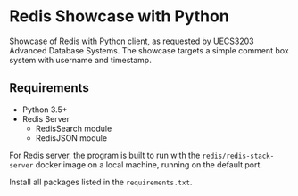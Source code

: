 # Redis Showcase with Python

Showcase of Redis with Python client, as requested by UECS3203 Advanced Database Systems. The showcase targets a simple comment box system with username and timestamp.

## Requirements

- Python 3.5+
- Redis Server
  - RedisSearch module
  - RedisJSON module

For Redis server, the program is built to run with the `redis/redis-stack-server` docker image on a local machine, running on the default port.

Install all packages listed in the `requirements.txt`.
